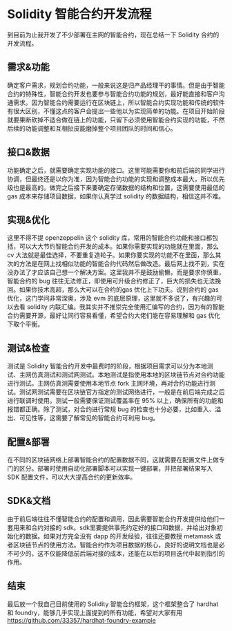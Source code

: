 # Solidity 智能合约开发流程
到目前为止我开发了不少部署在主网的智能合约，现在总结一下 Solidity 合约的开发流程。

## 需求&功能
确定客户需求，规划合约功能，一般来说这是归产品经理干的事情。但是由于智能合约的特殊性，智能合约开发也要参与智能合约功能的规划，最好能直接和客户沟通需求。因为智能合约需要运行在区块链上，所以智能合约实现功能和传统的软件有很大区别，不懂这点的客户会提出一些他以为实现简单的功能。在项目开始阶段就要果断砍掉不适合做在链上的功能，只留下必须使用智能合约实现的功能，不然后续的功能调整和互相扯皮能磨掉整个项目团队的时间和信心。

## 接口&数据
功能确定之后，就需要确定实现功能的接口。这里可能需要你和前后端的同学进行协调，但最终还是以你为准，因为智能合约功能的实现和调整成本最大，所以优先级也是最高的。做完之后接下来要确定存储数据的结构和位置，这需要使用最低的 gas 成本来存储项目数据，如果你认真学过 solidity 的数据结构，相信这并不难。

## 实现&优化
这里不得不提 openzeppelin 这个 solidity 库，常用的智能合约功能和接口都包括，可以大大节约智能合约开发的成本。如果你需要实现的功能就在里面，那么 cv 大法就是最佳选择，不要重复造轮子。如果你要实现的功能不在里面，那么其次的方法是在网上找相似功能的智能合约代码然后做改造。最后网上找不到，实在没办法了才应该自己想一个解决方案。这里我并不是鼓励偷懒，而是要求你慎重，智能合约的 bug 往往无法修正，即使用可升级合约修正了，巨大的损失也无法挽回。如果你技术高超，那么大可以在合约的gas 优化上下功夫。说到合约的 gas 优化，这门学问非常深奥，涉及 evm 的底层原理，这里就不多说了，有兴趣的可以去看 solidity 内联汇编。我其实并不推崇完全使用汇编写的合约，因为有的智能合约需要开源，最好让同行容易看懂，希望合约大佬们能在容易理解和 gas 优化下取个平衡。

## 测试&检查
测试是 Solidity 智能合约开发中最费时的阶段，根据项目需求可以分为本地测试、主网仿真测试和测试网测试。本地测试是指使用本地的区块链节点对合约功能进行测试。主网仿真测需要使用本地节点 fork 主网环境，再对合约功能进行测试。测试网测试需要在区块链官方指定的测试网络进行，一般是在前后端完成之后进行联调时使用。测试一般需要保证测试覆盖率在 95% 以上，确保所有的功能和报错都正确。除了测试，对合约进行常规 bug 的检查也十分必要，比如重入、溢出、可见性等，这需要了解常见的智能合约可利用 bug。

## 配置&部署
在不同的区块链网络上部署智能合约的配置数据不同，这就需要在配置文件上做专门的区分。部署时使用自动化部署脚本可以实现一键部署，并把部署结果写入 SDK 配置文件，可以大大提高合约的更新效率。

## SDK&文档
由于前后端往往不懂智能合约的配置和调用，因此需要智能合约开发提供给他们一套用来和合约对接的 sdk。sdk里要提供事先约定好的接口和数据，并给出对象初始化的数据。如果对方完全没有 dapp 的开发经验，往往还要教授 metamask 或者区块链节点的使用方法。智能合约作为项目数据的核心，良好的说明文档也是必不可少的，这不仅能降低前后端对接的成本，还能在以后的项目迭代中起到指引的作用。

## 结束

最后放一个我自己目前使用的 Solidity 智能合约框架，这个框架整合了 hardhat 和 foundry，能够几乎实现上面提到的所有功能，希望对大家有用 https://github.com/33357/hardhat-foundry-example